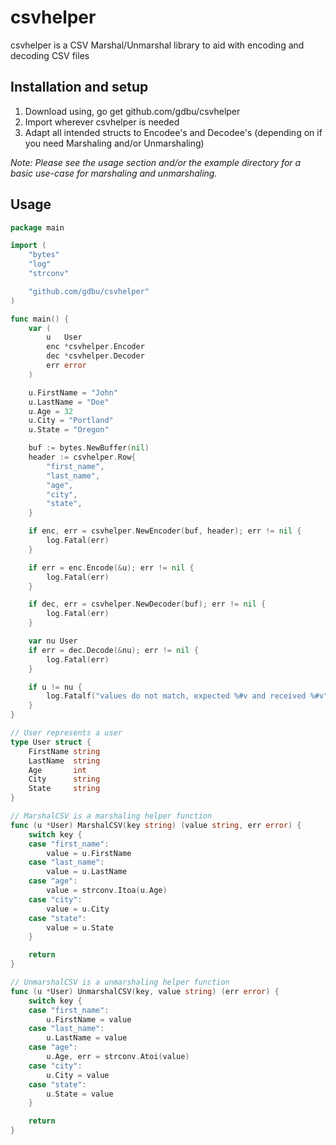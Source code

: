 # csvhelper

csvhelper is a CSV Marshal/Unmarshal library to aid with encoding and decoding CSV files

## Installation and setup

1. Download using, go get github.com/gdbu/csvhelper
2. Import wherever csvhelper is needed
3. Adapt all intended structs to Encodee's and Decodee's (depending on if you need Marshaling and/or Unmarshaling)

*Note: Please see the usage section and/or the example directory for a basic use-case for marshaling and unmarshaling.*

## Usage

<!-- markdownlint-disable -->
```go
package main

import (
	"bytes"
	"log"
	"strconv"

	"github.com/gdbu/csvhelper"
)

func main() {
	var (
		u   User
		enc *csvhelper.Encoder
		dec *csvhelper.Decoder
		err error
	)

	u.FirstName = "John"
	u.LastName = "Doe"
	u.Age = 32
	u.City = "Portland"
	u.State = "Oregon"

	buf := bytes.NewBuffer(nil)
	header := csvhelper.Row{
		"first_name",
		"last_name",
		"age",
		"city",
		"state",
	}

	if enc, err = csvhelper.NewEncoder(buf, header); err != nil {
		log.Fatal(err)
	}

	if err = enc.Encode(&u); err != nil {
		log.Fatal(err)
	}

	if dec, err = csvhelper.NewDecoder(buf); err != nil {
		log.Fatal(err)
	}

	var nu User
	if err = dec.Decode(&nu); err != nil {
		log.Fatal(err)
	}

	if u != nu {
		log.Fatalf("values do not match, expected %#v and received %#v", u, nu)
	}
}

// User represents a user
type User struct {
	FirstName string
	LastName  string
	Age       int
	City      string
	State     string
}

// MarshalCSV is a marshaling helper function
func (u *User) MarshalCSV(key string) (value string, err error) {
	switch key {
	case "first_name":
		value = u.FirstName
	case "last_name":
		value = u.LastName
	case "age":
		value = strconv.Itoa(u.Age)
	case "city":
		value = u.City
	case "state":
		value = u.State
	}

	return
}

// UnmarshalCSV is a unmarshaling helper function
func (u *User) UnmarshalCSV(key, value string) (err error) {
	switch key {
	case "first_name":
		u.FirstName = value
	case "last_name":
		u.LastName = value
	case "age":
		u.Age, err = strconv.Atoi(value)
	case "city":
		u.City = value
	case "state":
		u.State = value
	}

	return
}

```
<!-- markdownlint-enable -->
